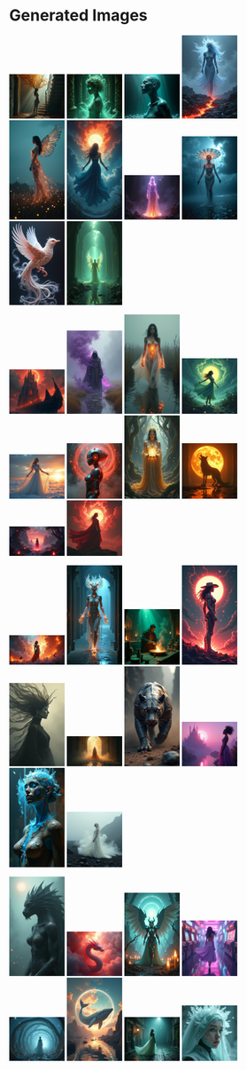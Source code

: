 # Generated Images



<img src="2025_07_03_01.png" width="100"/> <img src="2025_07_03_02.png" width="100"/> <img src="2025_07_03_03.png" width="100"/> <img src="2025_07_03_04.png" width="100"/> <img src="2025_07_03_05.png" width="100"/> <img src="2025_07_03_06.png" width="100"/> <img src="2025_07_03_07.png" width="100"/> <img src="2025_07_03_08.png" width="100"/> <img src="2025_07_03_09.png" width="100"/> <img src="2025_07_03_10.png" width="100"/>

<img src="2025_07_03_11.png" width="100"/> <img src="2025_07_03_12.png" width="100"/> <img src="2025_07_03_13.png" width="100"/> <img src="2025_07_03_14.png" width="100"/> <img src="2025_07_03_15.png" width="100"/> <img src="2025_07_03_16.png" width="100"/> <img src="2025_07_03_17.png" width="100"/> <img src="2025_07_03_18.png" width="100"/> <img src="2025_07_03_19.png" width="100"/> <img src="2025_07_03_20.png" width="100"/>

<img src="2025_07_03_21.png" width="100"/> <img src="2025_07_03_22.png" width="100"/> <img src="2025_07_03_23.png" width="100"/> <img src="2025_07_03_24.png" width="100"/> <img src="2025_07_03_25.png" width="100"/> <img src="2025_07_03_26.png" width="100"/> <img src="2025_07_03_27.png" width="100"/> <img src="2025_07_03_28.png" width="100"/> <img src="2025_07_03_29.png" width="100"/> <img src="2025_07_03_30.png" width="100"/>

<img src="2025_07_03_31.png" width="100"/> <img src="2025_07_03_32.png" width="100"/> <img src="2025_07_03_33.png" width="100"/> <img src="2025_07_03_34.png" width="100"/> <img src="2025_07_03_35.png" width="100"/> <img src="2025_07_03_36.png" width="100"/> <img src="2025_07_03_37.png" width="100"/> <img src="2025_07_03_38.png" width="100"/>
